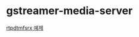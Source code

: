 # gstreamer-media-server


[rtpdtmfsrx 예제](https://www.freedesktop.org/software/farstream/releases/obsolete/gst-plugins-farsight/)